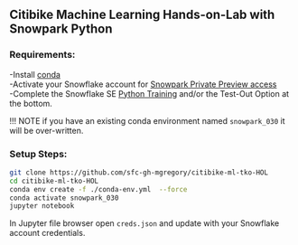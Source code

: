 ## Citibike Machine Learning Hands-on-Lab with Snowpark Python  

### Requirements:  
-Install [conda](https://docs.conda.io/projects/conda/en/latest/user-guide/install/macos.html)  
-Activate your Snowflake account for [Snowpark Private Preview access](https://docs.google.com/forms/d/e/1FAIpQLSf0-ns-PQxjYJLCeSDybZyZeGtcab7NNNdU27IssZdRTEJ3Tg/viewform)  
-Complete the Snowflake SE [Python Training](https://snowflake.udemy.com/learning-paths/2001710/) and/or the Test-Out Option at the bottom.  
  
  
!!! NOTE if you have an existing conda environment named `snowpark_030` it will be over-written.
  

### Setup Steps:
```bash
git clone https://github.com/sfc-gh-mgregory/citibike-ml-tko-HOL
cd citibike-ml-tko-HOL
conda env create -f ./conda-env.yml  --force
conda activate snowpark_030
jupyter notebook
```
  
In Jupyter file browser open `creds.json` and update with your Snowflake account credentials.

